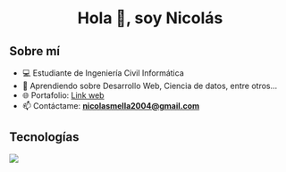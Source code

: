 <h1 align="center">Hola 👋, soy Nicolás</h1>
<h2>Sobre mí</h2>

- 💻 Estudiante de Ingeniería Civil Informática
- 🌱 Aprendiendo sobre Desarrollo Web, Ciencia de datos, entre otros...
- 🌐 Portafolio: [Link web](https://nicomellaor.github.io/presentacion/)
- 📫 Contáctame: **nicolasmella2004@gmail.com**

<h2>Tecnologías</h2>
<p align="left">
  <a href="https://skillicons.dev">
    <img src="https://skillicons.dev/icons?i=python,java,js,html,css,bootstrap,react,laravel" />
  </a>
</p>
